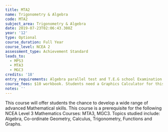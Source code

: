 ```yaml
---
title: MTA2
name: Trigonometry & Algebra
code: MTA2
subject_area: Trigonometry & Algebra
date: 2019-07-23T02:06:43.308Z
year: '12'
type: Optional
course_duration: Full Year
course_level: NCEA 2
assessment_type: Achievement Standard
leads_to:
  - MPS3
  - MTA3
  - MGC3
credits: '18'
entry_requirements: Algebra parallel test and T.E.G school Examination and HOF/TIC approval.
course_fees: $10 workbook. Students need a Graphics Calculator for this course.
notes: ''
---
```

This course will offer students the chance to develop a wide range of advanced Mathematical skills. This course is a prerequisite for the following NCEA Level 3 Mathematics Courses: MTA3, MGC3. Topics studied include: Algebra, Co-ordinate Geometry, Calculus, Trigonometry, Functions and Graphs.
